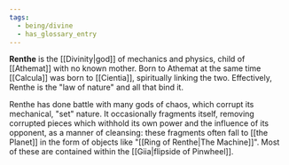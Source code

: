 ```yaml
---
tags:
  - being/divine
  - has_glossary_entry
---
```

**Renthe** is the [[Divinity|god]] of mechanics and physics, child of [[Athemat]] with no known mother. Born to Athemat at the same time [[Calcula]] was born to [[Cientia]], spiritually linking the two. Effectively, Renthe is the "law of nature" and all that bind it.

Renthe has done battle with many gods of chaos, which corrupt its mechanical, "set" nature. It occasionally fragments itself, removing corrupted pieces which withhold its own power and the influence of its opponent, as a manner of cleansing: these fragments often fall to [[the Planet]] in the form of objects like "[[Ring of Renthe|The Machine]]". Most of these are contained within the [[Giia|flipside of Pinwheel]].